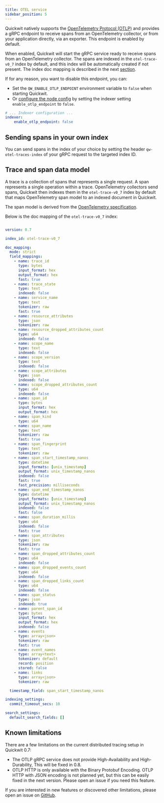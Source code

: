 ```yaml
---
title: OTEL service
sidebar_position: 5
---
```


Quickwit natively supports the [OpenTelemetry Protocol (OTLP)](https://opentelemetry.io/docs/reference/specification/protocol/otlp/) and provides a gRPC endpoint to receive spans from an OpenTelemetry collector, or from your application directly, via an exporter. This endpoint is enabled by default.

When enabled, Quickwit will start the gRPC service ready to receive spans from an OpenTelemetry collector. The spans are indexed in the `otel-trace-v0_7` index by default, and this index will be automatically created if not present. The index doc mapping is described in the next [section](#trace-and-span-data-model).

If for any reason, you want to disable this endpoint, you can:
- Set the `QW_ENABLE_OTLP_ENDPOINT` environment variable to `false` when starting Quickwit.
- Or [configure the node config](/docs/configuration/node-config.md) by setting the indexer setting `enable_otlp_endpoint` to `false`.

```yaml title=node-config.yaml
# ... Indexer configuration ...
indexer:
    enable_otlp_endpoint: false
```

## Sending spans in your own index

You can send spans in the index of your choice by setting the header `qw-otel-traces-index` of your gRPC request to the targeted index ID.


## Trace and span data model

A trace is a collection of spans that represents a single request. A span represents a single operation within a trace. OpenTelemetry collectors send spans, Quickwit then indexes them in the `otel-trace-v0_7` index by default that maps OpenTelemetry span model to an indexed document in Quickwit.

The span model is derived from the [OpenTelemetry specification](https://opentelemetry.io/docs/reference/specification/trace/api/).

Below is the doc mapping of the `otel-trace-v0_7` index:

```yaml

version: 0.7

index_id: otel-trace-v0_7

doc_mapping:
  mode: strict
  field_mappings:
    - name: trace_id
      type: bytes
      input_format: hex
      output_format: hex
      fast: true
    - name: trace_state
      type: text
      indexed: false
    - name: service_name
      type: text
      tokenizer: raw
      fast: true
    - name: resource_attributes
      type: json
      tokenizer: raw
    - name: resource_dropped_attributes_count
      type: u64
      indexed: false
    - name: scope_name
      type: text
      indexed: false
    - name: scope_version
      type: text
      indexed: false
    - name: scope_attributes
      type: json
      indexed: false
    - name: scope_dropped_attributes_count
      type: u64
      indexed: false
    - name: span_id
      type: bytes
      input_format: hex
      output_format: hex
    - name: span_kind
      type: u64
    - name: span_name
      type: text
      tokenizer: raw
      fast: true
    - name: span_fingerprint
      type: text
      tokenizer: raw
    - name: span_start_timestamp_nanos
      type: datetime
      input_formats: [unix_timestamp]
      output_format: unix_timestamp_nanos
      indexed: false
      fast: true
      fast_precision: milliseconds
    - name: span_end_timestamp_nanos
      type: datetime
      input_formats: [unix_timestamp]
      output_format: unix_timestamp_nanos
      indexed: false
      fast: false
    - name: span_duration_millis
      type: u64
      indexed: false
      fast: true
    - name: span_attributes
      type: json
      tokenizer: raw
      fast: true
    - name: span_dropped_attributes_count
      type: u64
      indexed: false
    - name: span_dropped_events_count
      type: u64
      indexed: false
    - name: span_dropped_links_count
      type: u64
      indexed: false
    - name: span_status
      type: json
      indexed: true
    - name: parent_span_id
      type: bytes
      input_format: hex
      output_format: hex
      indexed: false
    - name: events
      type: array<json>
      tokenizer: raw
      fast: true
    - name: event_names
      type: array<text>
      tokenizer: default
      record: position
      stored: false
    - name: links
      type: array<json>
      tokenizer: raw

  timestamp_field: span_start_timestamp_nanos

indexing_settings:
  commit_timeout_secs: 10

search_settings:
  default_search_fields: []
```

## Known limitations

There are a few limitations on the current distributed tracing setup in Quickwit 0.7:
- The OTLP gRPC service does not provide High-Availability and High-Durability, This will be fixed in 0.8.
- OTLP HTTP is only available with the Binary Protobuf Encoding.  OTLP HTTP with JSON encoding is not planned yet, but this can be easily fixed in the next version. Please open an issue if you need this feature.

If you are interested in new features or discovered other limitations, please open an issue on [GitHub](https://github.com/quickwit-oss/quickwit).

